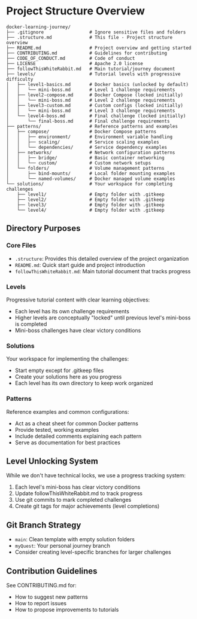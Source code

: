 # Project Structure Overview

```plaintext
docker-learning-journey/
├── .gitignore                 # Ignore sensitive files and folders
├── .structure.md              # This file - Project structure overview
├── README.md                  # Project overview and getting started
├── CONTRIBUTING.md            # Guidelines for contributing
├── CODE_OF_CONDUCT.md         # Code of conduct
├── LICENSE                    # Apache 2.0 license
├── followThisWhiteRabbit.md   # Main tutorial/journey document
├── levels/                    # Tutorial levels with progressive difficulty
│   ├── level1-basics.md       # Docker basics (unlocked by default)
│   │   └── mini-boss.md       # Level 1 challenge requirements
│   ├── level2-compose.md      # Docker Compose (locked initially)
│   │   └── mini-boss.md       # Level 2 challenge requirements
│   ├── level3-custom.md       # Custom configs (locked initially)
│   │   └── mini-boss.md       # Level 3 challenge requirements
│   └── level4-boss.md         # Final challenge (locked initially)
│       └── final-boss.md      # Final challenge requirements
├── patterns/                  # Reference patterns and examples
│   ├── compose/               # Docker Compose patterns
│   │   ├── environment/       # Environment variable handling
│   │   ├── scaling/           # Service scaling examples
│   │   └── dependencies/      # Service dependency examples
│   ├── networks/              # Network configuration patterns
│   │   ├── bridge/            # Basic container networking
│   │   └── custom/            # Custom network setups
│   └── folders/               # Volume management patterns
│       ├── bind-mounts/       # Local folder mounting examples
│       └── named-volumes/     # Docker managed volume examples
└── solutions/                 # Your workspace for completing challenges
    ├── level1/                # Empty folder with .gitkeep
    ├── level2/                # Empty folder with .gitkeep
    ├── level3/                # Empty folder with .gitkeep
    └── level4/                # Empty folder with .gitkeep

```

## Directory Purposes

### Core Files

- `.structure`: Provides this detailed overview of the project organization
- `README.md`: Quick start guide and project introduction
- `followThisWhiteRabbit.md`: Main tutorial document that tracks progress

### Levels

Progressive tutorial content with clear learning objectives:

- Each level has its own challenge requirements
- Higher levels are conceptually "locked" until previous level's mini-boss is completed
- Mini-boss challenges have clear victory conditions

### Solutions

Your workspace for implementing the challenges:

- Start empty except for .gitkeep files
- Create your solutions here as you progress
- Each level has its own directory to keep work organized

### Patterns

Reference examples and common configurations:

- Act as a cheat sheet for common Docker patterns
- Provide tested, working examples
- Include detailed comments explaining each pattern
- Serve as documentation for best practices

## Level Unlocking System

While we don't have technical locks, we use a progress tracking system:

1. Each level's mini-boss has clear victory conditions
2. Update followThisWhiteRabbit.md to track progress
3. Use git commits to mark completed challenges
4. Create git tags for major achievements (level completions)

## Git Branch Strategy

- `main`: Clean template with empty solution folders
- `myQuest`: Your personal journey branch
- Consider creating level-specific branches for larger challenges

## Contribution Guidelines

See CONTRIBUTING.md for:

- How to suggest new patterns
- How to report issues
- How to propose improvements to tutorials
